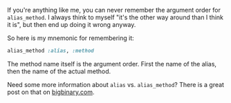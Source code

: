 If you're anything like me, you can never remember the argument order for
`alias_method`. I always think to myself "it's the other way around than I think
it is", but then end up doing it wrong anyway.

So here is my mnemonic for remembering it:

``` ruby
alias_method :alias, :method
```

The method name itself is the argument order. First the name of the alias, then
the name of the actual method.

Need some more information about `alias` vs.
`alias_method`? There is a great post on that on
[bigbinary.com](https://www.bigbinary.com/blog/alias-vs-alias-method).
